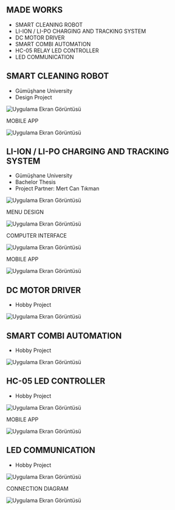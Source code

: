 ## MADE WORKS 

- SMART CLEANING ROBOT
- LI-ION / LI-PO CHARGING AND TRACKING SYSTEM
- DC MOTOR DRIVER 
- SMART COMBI AUTOMATION
- HC-05 RELAY LED CONTROLLER
- LED COMMUNICATION 


## SMART CLEANING ROBOT

- Gümüşhane University
- Design Project

![Uygulama Ekran Görüntüsü](figure/smartCleaningRobot.png)


MOBILE APP 

![Uygulama Ekran Görüntüsü](figure/smartCleaningRobot_mobile_app.png)


## LI-ION / LI-PO CHARGING AND TRACKING SYSTEM

- Gümüşhane University
- Bachelor Thesis
- Project Partner: Mert Can Tıkman


![Uygulama Ekran Görüntüsü](figure/lipo.png)


MENU DESIGN 

![Uygulama Ekran Görüntüsü](figure/lipo_menu.png)


COMPUTER INTERFACE

![Uygulama Ekran Görüntüsü](figure/lipo_computer_interface.png)


MOBILE APP 

![Uygulama Ekran Görüntüsü](figure/lipo_mobile_app.png)



## DC MOTOR DRIVER

- Hobby Project


![Uygulama Ekran Görüntüsü](figure/Motor_Driver.png)



## SMART COMBI AUTOMATION 

- Hobby Project

![Uygulama Ekran Görüntüsü](figure/otomasyon.png)


## HC-05 LED CONTROLLER

- Hobby Project
 
![Uygulama Ekran Görüntüsü](figure/hc05RelayControl.png)


MOBILE APP 
 
![Uygulama Ekran Görüntüsü](figure/hc05RelayMobile.png)



## LED COMMUNICATION 

- Hobby Project

![Uygulama Ekran Görüntüsü](figure/ledCom.png)


CONNECTION DIAGRAM


![Uygulama Ekran Görüntüsü](figure/ledComCircuit.png)
